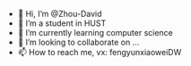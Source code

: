 - 👋 Hi, I’m @Zhou-David
- 👀 I’m a student in HUST
- 🌱 I’m currently learning computer science
- 💞️ I’m looking to collaborate on ...
- 📫 How to reach me, vx: fengyunxiaoweiDW

<!---
Zhou-David/Zhou-David is a ✨ special ✨ repository because its `README.md` (this file) appears on your GitHub profile.
You can click the Preview link to take a look at your changes.
--->

